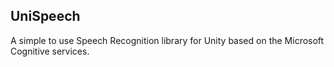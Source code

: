 ## UniSpeech
A simple to use Speech Recognition library for Unity based on the Microsoft Cognitive services.
